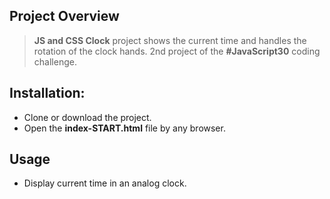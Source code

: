 ## Project Overview
   > **JS and CSS Clock** project shows the current time and handles the rotation of the clock hands.
   > 2nd project of the **#JavaScript30** coding challenge. 

## Installation:
- Clone or download the project.
- Open the **index-START.html** file by any browser.

## Usage
- Display current time in an analog clock.